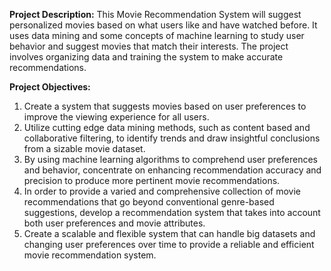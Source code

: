 **Project Description:**
This Movie Recommendation System will suggest personalized movies based on what users like and have watched before. It uses data mining and some concepts of machine learning to study user behavior and suggest movies that match their interests. The project involves organizing data and training the system to make accurate recommendations.

**Project Objectives:** 
1) Create a system that suggests movies based on user preferences to improve the viewing experience for all users. 
2) Utilize cutting edge data mining methods, such as content based and collaborative filtering, to identify trends and draw insightful conclusions from a sizable movie dataset. 
3) By using machine learning algorithms to comprehend user preferences and behavior, concentrate on enhancing recommendation accuracy and precision to produce more pertinent movie recommendations. 
4) In order to provide a varied and comprehensive collection of movie recommendations that go beyond conventional genre-based suggestions, develop a recommendation system that takes into account both user preferences and movie attributes. 
5) Create a scalable and flexible system that can handle big datasets and changing user preferences over time to provide a reliable and efficient movie recommendation system.
